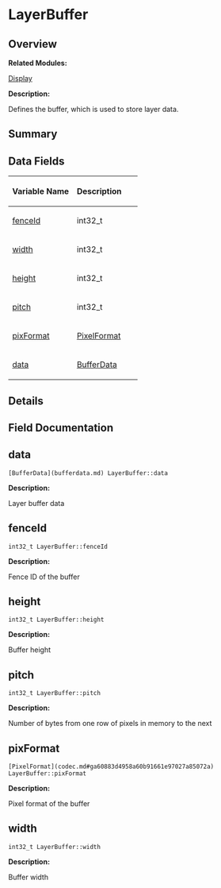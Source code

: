 # LayerBuffer<a name="EN-US_TOPIC_0000001055039524"></a>

## **Overview**<a name="section1059549139093531"></a>

**Related Modules:**

[Display](display.md)

**Description:**

Defines the buffer, which is used to store layer data. 

## **Summary**<a name="section1364805924093531"></a>

## Data Fields<a name="pub-attribs"></a>

<a name="table277587961093531"></a>
<table><thead align="left"><tr id="row1397173520093531"><th class="cellrowborder" valign="top" width="50%" id="mcps1.1.3.1.1"><p id="p1919188151093531"><a name="p1919188151093531"></a><a name="p1919188151093531"></a>Variable Name</p>
</th>
<th class="cellrowborder" valign="top" width="50%" id="mcps1.1.3.1.2"><p id="p1780899104093531"><a name="p1780899104093531"></a><a name="p1780899104093531"></a>Description</p>
</th>
</tr>
</thead>
<tbody><tr id="row2099654054093531"><td class="cellrowborder" valign="top" width="50%" headers="mcps1.1.3.1.1 "><p id="p778356595093531"><a name="p778356595093531"></a><a name="p778356595093531"></a><a href="layerbuffer.md#a46aa174ae3d0eb28fa7f3e53749fd5d1">fenceId</a></p>
</td>
<td class="cellrowborder" valign="top" width="50%" headers="mcps1.1.3.1.2 "><p id="p695613308093531"><a name="p695613308093531"></a><a name="p695613308093531"></a>int32_t </p>
</td>
</tr>
<tr id="row1610050155093531"><td class="cellrowborder" valign="top" width="50%" headers="mcps1.1.3.1.1 "><p id="p1873861797093531"><a name="p1873861797093531"></a><a name="p1873861797093531"></a><a href="layerbuffer.md#a71196d704bd8a6a69b9bccf497b8224b">width</a></p>
</td>
<td class="cellrowborder" valign="top" width="50%" headers="mcps1.1.3.1.2 "><p id="p1887112998093531"><a name="p1887112998093531"></a><a name="p1887112998093531"></a>int32_t </p>
</td>
</tr>
<tr id="row281928600093531"><td class="cellrowborder" valign="top" width="50%" headers="mcps1.1.3.1.1 "><p id="p485368346093531"><a name="p485368346093531"></a><a name="p485368346093531"></a><a href="layerbuffer.md#aec2e142ea67776ec4e91fc3d8d3389ae">height</a></p>
</td>
<td class="cellrowborder" valign="top" width="50%" headers="mcps1.1.3.1.2 "><p id="p1342018495093531"><a name="p1342018495093531"></a><a name="p1342018495093531"></a>int32_t </p>
</td>
</tr>
<tr id="row1191677909093531"><td class="cellrowborder" valign="top" width="50%" headers="mcps1.1.3.1.1 "><p id="p841249676093531"><a name="p841249676093531"></a><a name="p841249676093531"></a><a href="layerbuffer.md#a62a06a9381ac2d6fa48115ce7d01920d">pitch</a></p>
</td>
<td class="cellrowborder" valign="top" width="50%" headers="mcps1.1.3.1.2 "><p id="p975466594093531"><a name="p975466594093531"></a><a name="p975466594093531"></a>int32_t </p>
</td>
</tr>
<tr id="row1396846638093531"><td class="cellrowborder" valign="top" width="50%" headers="mcps1.1.3.1.1 "><p id="p255899817093531"><a name="p255899817093531"></a><a name="p255899817093531"></a><a href="layerbuffer.md#a1ac426fb1997d872b347cae9cce94eb6">pixFormat</a></p>
</td>
<td class="cellrowborder" valign="top" width="50%" headers="mcps1.1.3.1.2 "><p id="p86476475093531"><a name="p86476475093531"></a><a name="p86476475093531"></a><a href="codec.md#ga60883d4958a60b91661e97027a85072a">PixelFormat</a> </p>
</td>
</tr>
<tr id="row981512688093531"><td class="cellrowborder" valign="top" width="50%" headers="mcps1.1.3.1.1 "><p id="p1988314583093531"><a name="p1988314583093531"></a><a name="p1988314583093531"></a><a href="layerbuffer.md#a9a1831091916905de22145585cf8b682">data</a></p>
</td>
<td class="cellrowborder" valign="top" width="50%" headers="mcps1.1.3.1.2 "><p id="p1342870480093531"><a name="p1342870480093531"></a><a name="p1342870480093531"></a><a href="bufferdata.md">BufferData</a> </p>
</td>
</tr>
</tbody>
</table>

## **Details**<a name="section146993515093531"></a>

## **Field Documentation**<a name="section554980737093531"></a>

## data<a name="a9a1831091916905de22145585cf8b682"></a>

```
[BufferData](bufferdata.md) LayerBuffer::data
```

 **Description:**

Layer buffer data 

## fenceId<a name="a46aa174ae3d0eb28fa7f3e53749fd5d1"></a>

```
int32_t LayerBuffer::fenceId
```

 **Description:**

Fence ID of the buffer 

## height<a name="aec2e142ea67776ec4e91fc3d8d3389ae"></a>

```
int32_t LayerBuffer::height
```

 **Description:**

Buffer height 

## pitch<a name="a62a06a9381ac2d6fa48115ce7d01920d"></a>

```
int32_t LayerBuffer::pitch
```

 **Description:**

Number of bytes from one row of pixels in memory to the next 

## pixFormat<a name="a1ac426fb1997d872b347cae9cce94eb6"></a>

```
[PixelFormat](codec.md#ga60883d4958a60b91661e97027a85072a) LayerBuffer::pixFormat
```

 **Description:**

Pixel format of the buffer 

## width<a name="a71196d704bd8a6a69b9bccf497b8224b"></a>

```
int32_t LayerBuffer::width
```

 **Description:**

Buffer width 


